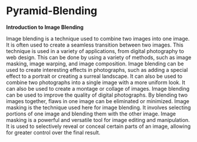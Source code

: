 # Pyramid-Blending

**Introduction to Image Blending**

Image blending is a technique used to combine two images into one image. It is often used to create a seamless
transition between two images. This technique is used in a variety of applications, from digital photography to
web design. This can be done by using a variety of methods, such as image masking, image warping, and image
composition. Image blending can be used to create interesting effects in photographs, such as adding a special
effect to a portrait or creating a surreal landscape. It can also be used to combine two photographs into a single
image with a more uniform look. It can also be used to create a montage or collage of images. Image blending
can be used to improve the quality of digital photographs. By blending two images together, flaws in one image
can be eliminated or minimized.
Image masking is the technique used here for image blending. It involves selecting portions of one image and
blending them with the other image. Image masking is a powerful and versatile tool for image editing and
manipulation. It is used to selectively reveal or conceal certain parts of an image, allowing for greater control
over the final result.
